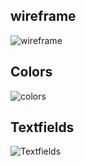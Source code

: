 
## wireframe


![wireframe](https://user-images.githubusercontent.com/103765029/202369573-dc589f21-482b-47bc-9540-072238294db7.png)


## Colors


![colors](https://user-images.githubusercontent.com/103765029/202369806-41d17526-1eb9-4cec-9510-7c8886d994c3.png)



## Textfields

![Textfields](https://user-images.githubusercontent.com/103765029/202350900-9621d0f6-f271-462f-8bea-feb42e5b1df3.png)


